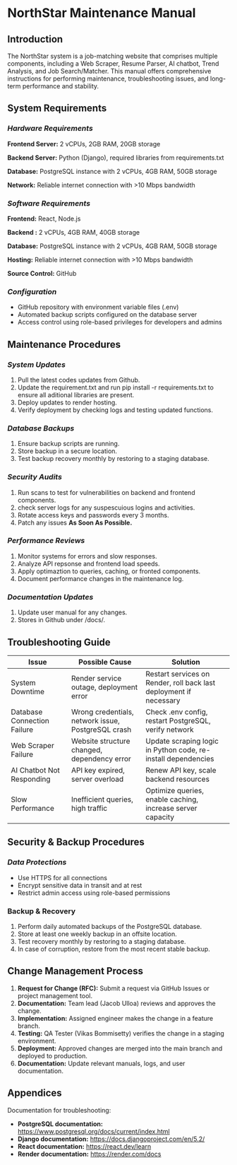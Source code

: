 # NorthStar Maintenance Manual
## Introduction
The NorthStar system is a job-matching website that comprises multiple components, including a Web Scraper, Resume Parser, AI chatbot, Trend Analysis, and Job Search/Matcher. This manual offers comprehensive instructions for performing maintenance, troubleshooting issues, and long-term performance and stability.

## System Requirements
### _Hardware Requirements_
__Frontend Server:__ 2 vCPUs, 2GB RAM, 20GB storage

__Backend Server:__ Python (Django), required libraries from requirements.txt

__Database:__ PostgreSQL instance with 2 vCPUs, 4GB RAM, 50GB storage

__Network:__ Reliable internet connection with >10 Mbps bandwidth
### _Software Requirements_
__Frontend:__ React, Node.js

__Backend :__ 2 vCPUs, 4GB RAM, 40GB storage

__Database:__ PostgreSQL instance with 2 vCPUs, 4GB RAM, 50GB storage

__Hosting:__ Reliable internet connection with >10 Mbps bandwidth    

__Source Control:__ GitHub

### _Configuration_
* GitHub repository with environment variable files (.env)
* Automated backup scripts configured on the database server
* Access control using role-based privileges for developers and admins






## Maintenance Procedures 
### _System Updates_
1. Pull the latest codes updates from Github.
2. Update the requirement.txt and run pip install -r requirements.txt to ensure all aditional libraries are present.
3. Deploy updates to render hosting.
4. Verify deployment by checking logs and testing updated functions.
### _Database Backups_
1. Ensure backup scripts are running.
2. Store backup in a secure location.
3. Test backup recovery monthly by restoring to a staging database.
### _Security Audits_
1. Run scans to test for vulnerabilities on backend and frontend components. 
2. check server logs for any suspescuious logins and activities. 
3. Rotate access keys and passwords every 3 months.
4. Patch any issues **As Soon As Possible.**
### _Performance Reviews_
1. Monitor systems for errors and slow responses.  
2. Analyze API repsonse and frontend load speeds.
3. Apply optimaztion to queries, caching, or fronted components.
4. Document performance changes in the maintenance log.

### _Documentation Updates_
1. Update user manual for any changes.
2. Stores in Github under /docs/.

## Troubleshooting Guide
| Issue | Possible Cause | Solution|
| --- | --- | --- |
| System Downtime   | Render service outage, deployment error  | Restart services on Render, roll back last deployment if necessary  |
| Database Connection Failure  | Wrong credentials, network issue, PostgreSQL crash   | Check .env config, restart PostgreSQL, verify network   |
| Web Scraper Failure  | Website structure changed, dependency error   | Update scraping logic in Python code, re-install dependencies   |
| AI Chatbot Not Responding | API key expired, server overload   | Renew API key, scale backend resources   |
| Slow Performance   | Inefficient queries, high traffic   | Optimize queries, enable caching, increase server capacity   |




## Security & Backup Procedures

### _Data Protections_
* Use HTTPS for all connections
* Encrypt sensitive data in transit and at rest
* Restrict admin access using role-based permissions

### Backup & Recovery
1. Perform daily automated backups of the PostgreSQL database.
2. Store at least one weekly backup in an offsite location.
3. Test recovery monthly by restoring to a staging database.
4. In case of corruption, restore from the most recent stable backup.

## Change Management Process
1. __Request for Change (RFC):__ Submit a request via GitHub Issues or project management tool.
2. __Documentation:__ Team lead (Jacob Ulloa) reviews and approves the change.
3. __Implementation:__ Assigned engineer makes the change in a feature branch.
4. __Testing:__ QA Tester (Vikas Bommisetty) verifies the change in a staging environment.
5. __Deployment:__ Approved changes are merged into the main branch and deployed to production.
6. __Documentation:__ Update relevant manuals, logs, and user documentation.

## Appendices 

Documentation for troubleshooting:
- **PostgreSQL documentation:** https://www.postgresql.org/docs/current/index.html
- **Django documentation:** https://docs.djangoproject.com/en/5.2/
- **React documentation:** https://react.dev/learn
- **Render documentation:** https://render.com/docs
